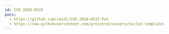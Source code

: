 ```yaml
---
id: CVE-2020-8515
pocs:
  - https://github.com/imjdl/CVE-2020-8515-PoC
  - https://raw.githubusercontent.com/projectdiscovery/nuclei-templates/master/cves/CVE-2020-8515.yaml
---
```

